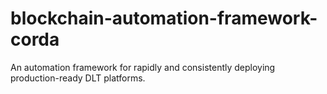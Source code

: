 # blockchain-automation-framework-corda
An automation framework for rapidly and consistently deploying production-ready DLT platforms.
